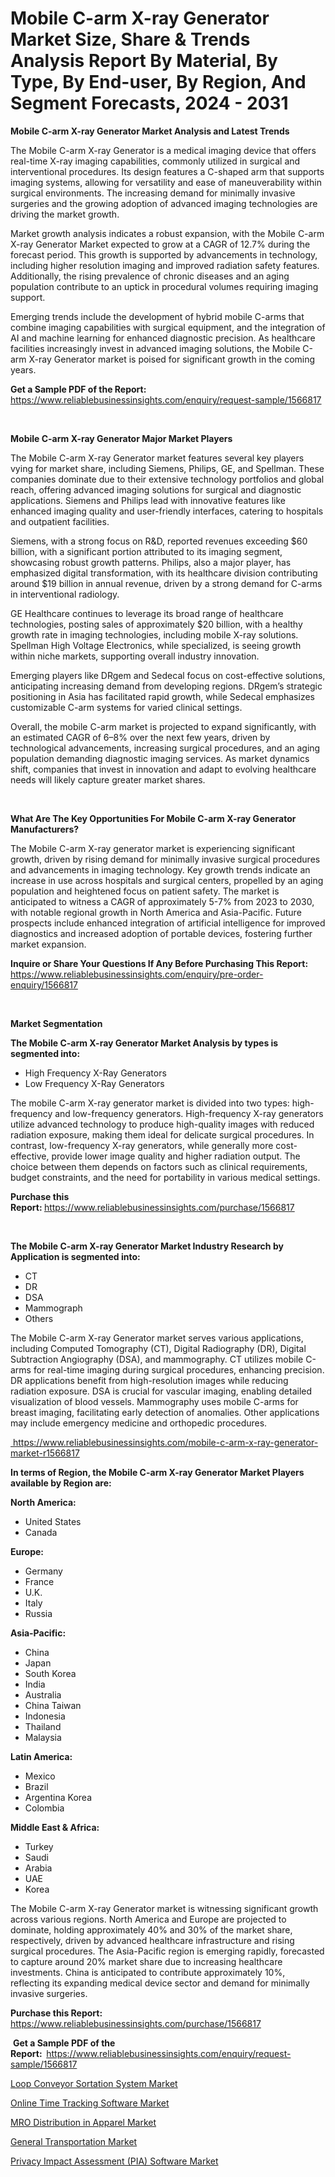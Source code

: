 <p><h1>Mobile C-arm X-ray Generator Market Size, Share & Trends Analysis Report By Material, By Type, By End-user, By Region, And Segment Forecasts, 2024 - 2031</h1></p><p><strong>Mobile C-arm X-ray Generator Market Analysis and Latest Trends</strong></p>
<p><p>The Mobile C-arm X-ray Generator is a medical imaging device that offers real-time X-ray imaging capabilities, commonly utilized in surgical and interventional procedures. Its design features a C-shaped arm that supports imaging systems, allowing for versatility and ease of maneuverability within surgical environments. The increasing demand for minimally invasive surgeries and the growing adoption of advanced imaging technologies are driving the market growth. </p><p>Market growth analysis indicates a robust expansion, with the Mobile C-arm X-ray Generator Market expected to grow at a CAGR of 12.7% during the forecast period. This growth is supported by advancements in technology, including higher resolution imaging and improved radiation safety features. Additionally, the rising prevalence of chronic diseases and an aging population contribute to an uptick in procedural volumes requiring imaging support. </p><p>Emerging trends include the development of hybrid mobile C-arms that combine imaging capabilities with surgical equipment, and the integration of AI and machine learning for enhanced diagnostic precision. As healthcare facilities increasingly invest in advanced imaging solutions, the Mobile C-arm X-ray Generator market is poised for significant growth in the coming years.</p></p>
<p><strong>Get a Sample PDF of the Report:&nbsp;</strong> <a href="https://www.reliablebusinessinsights.com/enquiry/request-sample/1566817">https://www.reliablebusinessinsights.com/enquiry/request-sample/1566817</a></p>
<p>&nbsp;</p>
<p><strong>Mobile C-arm X-ray Generator Major Market Players</strong></p>
<p><p>The Mobile C-arm X-ray Generator market features several key players vying for market share, including Siemens, Philips, GE, and Spellman. These companies dominate due to their extensive technology portfolios and global reach, offering advanced imaging solutions for surgical and diagnostic applications. Siemens and Philips lead with innovative features like enhanced imaging quality and user-friendly interfaces, catering to hospitals and outpatient facilities.</p><p>Siemens, with a strong focus on R&D, reported revenues exceeding $60 billion, with a significant portion attributed to its imaging segment, showcasing robust growth patterns. Philips, also a major player, has emphasized digital transformation, with its healthcare division contributing around $19 billion in annual revenue, driven by a strong demand for C-arms in interventional radiology.</p><p>GE Healthcare continues to leverage its broad range of healthcare technologies, posting sales of approximately $20 billion, with a healthy growth rate in imaging technologies, including mobile X-ray solutions. Spellman High Voltage Electronics, while specialized, is seeing growth within niche markets, supporting overall industry innovation.</p><p>Emerging players like DRgem and Sedecal focus on cost-effective solutions, anticipating increasing demand from developing regions. DRgem’s strategic positioning in Asia has facilitated rapid growth, while Sedecal emphasizes customizable C-arm systems for varied clinical settings.</p><p>Overall, the mobile C-arm market is projected to expand significantly, with an estimated CAGR of 6–8% over the next few years, driven by technological advancements, increasing surgical procedures, and an aging population demanding diagnostic imaging services. As market dynamics shift, companies that invest in innovation and adapt to evolving healthcare needs will likely capture greater market shares.</p></p>
<p>&nbsp;</p>
<p><strong>What Are The Key Opportunities For Mobile C-arm X-ray Generator Manufacturers?</strong></p>
<p><p>The Mobile C-arm X-ray generator market is experiencing significant growth, driven by rising demand for minimally invasive surgical procedures and advancements in imaging technology. Key growth trends indicate an increase in use across hospitals and surgical centers, propelled by an aging population and heightened focus on patient safety. The market is anticipated to witness a CAGR of approximately 5-7% from 2023 to 2030, with notable regional growth in North America and Asia-Pacific. Future prospects include enhanced integration of artificial intelligence for improved diagnostics and increased adoption of portable devices, fostering further market expansion.</p></p>
<p><strong>Inquire or Share Your Questions If Any Before Purchasing This Report:</strong> <a href="https://www.reliablebusinessinsights.com/enquiry/pre-order-enquiry/1566817">https://www.reliablebusinessinsights.com/enquiry/pre-order-enquiry/1566817</a></p>
<p>&nbsp;</p>
<p><strong>Market Segmentation</strong></p>
<p><strong>The Mobile C-arm X-ray Generator Market Analysis by types is segmented into:</strong></p>
<p><ul><li>High Frequency X-Ray Generators</li><li>Low Frequency X-Ray Generators</li></ul></p>
<p><p>The mobile C-arm X-ray generator market is divided into two types: high-frequency and low-frequency generators. High-frequency X-ray generators utilize advanced technology to produce high-quality images with reduced radiation exposure, making them ideal for delicate surgical procedures. In contrast, low-frequency X-ray generators, while generally more cost-effective, provide lower image quality and higher radiation output. The choice between them depends on factors such as clinical requirements, budget constraints, and the need for portability in various medical settings.</p></p>
<p><strong>Purchase this Report:&nbsp;</strong><a href="https://www.reliablebusinessinsights.com/purchase/1566817">https://www.reliablebusinessinsights.com/purchase/1566817</a></p>
<p>&nbsp;</p>
<p><strong>The Mobile C-arm X-ray Generator Market Industry Research by Application is segmented into:</strong></p>
<p><ul><li>CT</li><li>DR</li><li>DSA</li><li>Mammograph</li><li>Others</li></ul></p>
<p><p>The Mobile C-arm X-ray Generator market serves various applications, including Computed Tomography (CT), Digital Radiography (DR), Digital Subtraction Angiography (DSA), and mammography. CT utilizes mobile C-arms for real-time imaging during surgical procedures, enhancing precision. DR applications benefit from high-resolution images while reducing radiation exposure. DSA is crucial for vascular imaging, enabling detailed visualization of blood vessels. Mammography uses mobile C-arms for breast imaging, facilitating early detection of anomalies. Other applications may include emergency medicine and orthopedic procedures.</p></p>
<p><a href="https://www.reliablebusinessinsights.com/mobile-c-arm-x-ray-generator-market-r1566817">&nbsp;https://www.reliablebusinessinsights.com/mobile-c-arm-x-ray-generator-market-r1566817</a></p>
<p><strong>In terms of Region, the Mobile C-arm X-ray Generator Market Players available by Region are:</strong></p>
<p>
    <p> <strong> North America: </strong>
        <ul>
            <li>United States</li>
            <li>Canada</li>
        </ul>
        </p> 
    <p> <strong> Europe: </strong>
        <ul>
            <li>Germany</li>
            <li>France</li>
            <li>U.K.</li>
            <li>Italy</li>
            <li>Russia</li>
        </ul>
        </p> 
    <p> <strong> Asia-Pacific: </strong>
        <ul>
            <li>China</li>
            <li>Japan</li>
            <li>South Korea</li>
            <li>India</li>
            <li>Australia</li>
            <li>China Taiwan</li>
            <li>Indonesia</li>
            <li>Thailand</li>
            <li>Malaysia</li>
        </ul>
        </p> 
    <p> <strong> Latin America: </strong>
        <ul>
            <li>Mexico</li>
            <li>Brazil</li>
            <li>Argentina Korea</li>
            <li>Colombia</li>
        </ul>
        </p> 
    <p> <strong> Middle East & Africa: </strong>
        <ul>
            <li>Turkey</li>
            <li>Saudi</li>
            <li>Arabia</li>
            <li>UAE</li>
            <li>Korea</li>
        </ul>
    </p>
    </p>
<p><p>The Mobile C-arm X-ray Generator market is witnessing significant growth across various regions. North America and Europe are projected to dominate, holding approximately 40% and 30% of the market share, respectively, driven by advanced healthcare infrastructure and rising surgical procedures. The Asia-Pacific region is emerging rapidly, forecasted to capture around 20% market share due to increasing healthcare investments. China is anticipated to contribute approximately 10%, reflecting its expanding medical device sector and demand for minimally invasive surgeries.</p></p>
<p><strong>Purchase this Report: </strong><a href="https://www.reliablebusinessinsights.com/purchase/1566817">https://www.reliablebusinessinsights.com/purchase/1566817</a></p>
<p>&nbsp;<strong>Get a Sample PDF of the Report:&nbsp;&nbsp;</strong><a href="https://www.reliablebusinessinsights.com/enquiry/request-sample/1566817">https://www.reliablebusinessinsights.com/enquiry/request-sample/1566817</a></p>
<p><strong></strong></p>
<p><p><a href="https://medium.com/@teknohash_54994/loop-conveyor-sortation-system-market-a-global-and-regional-analysis-2024-2031-7353570922ad?postPublishedType=repub">Loop Conveyor Sortation System Market</a></p><p><a href="https://www.linkedin.com/pulse/global-online-time-tracking-software-market-size-share-analysis-dqjze">Online Time Tracking Software Market</a></p><p><a href="https://github.com/MonroeBullock54/Market-Research-Report-List-1/blob/main/mro-distribution-in-apparel-market.md">MRO Distribution in Apparel Market</a></p><p><a href="https://www.linkedin.com/pulse/what-innovations-shaping-general-transportation-market-lygqe">General Transportation Market</a></p><p><a href="https://issuu.com/reportprime-2/docs/privacy-impact-assessment-pia-softw_1a69a107d8c208">Privacy Impact Assessment (PIA) Software Market</a></p></p>